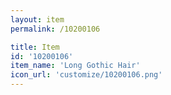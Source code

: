 ```yaml
---
layout: item
permalink: /10200106

title: Item
id: '10200106'
item_name: 'Long Gothic Hair'
icon_url: 'customize/10200106.png'
---
```

